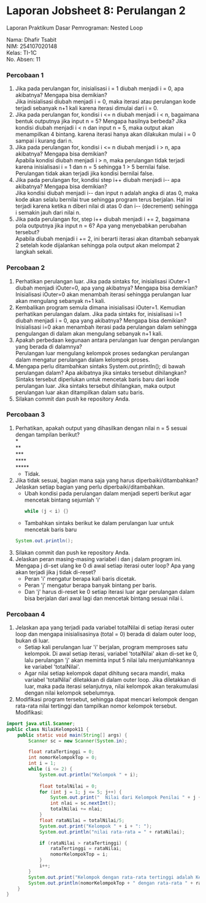 # Laporan Jobsheet 8: Perulangan 2
Laporan Praktikum Dasar Pemrograman: Nested Loop     

Nama: Dhafir Tsabit   
NIM: 254107020148   
Kelas: TI-1C   
No. Absen: 11   
   
###  Percobaan 1
1. Jika pada perulangan for, inisialisasi i = 1 diubah menjadi i = 0, apa akibatnya? Mengapa bisa demikian?     
    Jika inisialisasi diubah menjadi i = 0, maka iterasi atau perulangan kode terjadi sebanyak n+1 kali karena iterasi dimulai dari i = 0. 
2. Jika pada perulangan for, kondisi i <= n diubah menjadi i < n, bagaimana bentuk outputnya jika input n = 5? Mengapa hasilnya berbeda? 
    Jika kondisi diubah menjadi i < n dan input n = 5, maka output akan menampilkan 4 bintang. karena iterasi hanya akan dilakukan mulai i = 0 sampai i kurang dari n. 
3. Jika pada perulangan for, kondisi i <= n diubah menjadi i > n, apa akibatnya? Mengapa bisa demikian?     
    Apabila kondisi diubah menjadi i > n, maka perulangan tidak terjadi karena inisialisasi i = 1 dan n = 5 sehingga 1 > 5 bernilai false. Perulangan tidak akan terjadi jika kondisi bernilai false.
4. Jika pada perulangan for, kondisi step i++ diubah menjadi i-- apa akibatnya? Mengapa bisa demikian?    
    Jika kondisi diubah menjadi i-- dan input n adalah angka di atas 0, maka kode akan selalu bernilai true sehingga program terus berjalan. Hal ini terjadi karena ketika n diberi nilai di atas 0 dan i-- (decrement) sehingga i semakin jauh dari nilai n.
5. Jika pada perulangan for, step i++ diubah menjadi i += 2, bagaimana pola outputnya jika input n = 6? Apa yang menyebabkan perubahan tersebut?    
    Apabila diubah menjadi i += 2, ini berarti iterasi akan ditambah sebanyak 2 setelah kode dijalankan sehingga pola output akan melompat 2 langkah sekali.    
     
### Percobaan 2
1. Perhatikan perulangan luar. Jika pada sintaks for, inisialisasi iOuter=1 diubah menjadi iOuter=0, apa yang akibatnya? Mengapa bisa demikian?     
    Inisialisasi iOuter=0 akan menambah iterasi sehingga perulangan luar akan mengulang sebanyak n+1 kali.
2. Kembalikan program semula dimana inisialisasi iOuter=1. Kemudian perhatikan perulangan dalam. Jika pada sintaks for, inisialisasi i=1 diubah menjadi i = 0, apa yang akibatnya? Mengapa bisa demikian?     
    Inisialisasi i=0 akan menambah iterasi pada perulangan dalam sehingga pengulangan di dalam akan mengulang sebanyak n+1 kali.
3. Apakah perbedaan kegunaan antara perulangan luar dengan perulangan yang berada di dalamnya?    
    Perulangan luar mengulang kelompok proses sedangkan perulangan dalam mengatur perulangan dalam kelompok proses.
4. Mengapa perlu ditambahkan sintaks System.out.println(); di bawah 
perulangan dalam? Apa akibatnya jika sintaks tersebut dihilangkan?    
    Sintaks tersebut diperlukan untuk mencetak baris baru dari kode perulangan luar. Jika sintaks tersebut dihilangkan, maka output perulangan luar akan ditampilkan dalam satu baris.
5. Silakan commit dan push ke repository Anda.
### Percobaan 3
1. Perhatikan, apakah output yang dihasilkan dengan nilai n = 5 sesuai dengan tampilan berikut?      
        *      
        **      
        ***     
        ****      
        *****       
    - Tidak.
2. Jika tidak sesuai, bagian mana saja yang harus diperbaiki/ditambahkan? Jelaskan setiap bagian yang perlu diperbaiki/ditambahkan.     
    - Ubah kondisi pada perulangan dalam menjadi seperti berikut agar mencetak bintang sejumlah 'i'   
        ```java
        while (j < i) {}
        ```
    - Tambahkan sintaks berikut ke dalam perulangan luar untuk mencetak baris baru
    ```java
    System.out.println();
    ```
3. Silakan commit dan push ke repository Anda. 
4. Jelaskan peran masing-masing variabel i dan j dalam program ini. Mengapa j di-set ulang ke 0 di awal setiap iterasi outer loop? Apa yang akan terjadi jika j tidak di-reset?     
    - Peran 'i' mengatur berapa kali baris dicetak.
    - Peran 'j' mengatur berapa banyak bintang per baris.
    - Dan 'j' harus di-reset ke 0 setiap iterasi luar agar perulangan dalam bisa berjalan dari awal lagi dan mencetak bintang sesuai nilai i.

### Percobaan 4
1. Jelaskan apa yang terjadi pada variabel totalNilai di setiap iterasi outer loop dan mengapa inisialisasinya (total = 0) berada di dalam outer loop, bukan di luar.     
    - Setiap kali perulangan luar 'i' berjalan, program memproses satu kelompok. Di awal setiap iterasi, variabel 'totalNilai' akan di-set ke 0, lalu perulangan 'j' akan meminta input 5 nilai lalu menjumlahkannya ke variabel 'totalNilai'.     
    - Agar nilai setiap kelompok dapat dihitung secara mandiri, maka variabel 'totalNilai' diletakkan di dalam outer loop. Jika diletakkan di luar, maka pada iterasi selanjutnya, nilai kelompok akan terakumulasi dengan nilai kelompok sebelumnya.  
2. Modifikasi program tersebut, sehingga dapat mencari kelompok dengan rata-rata nilai tertinggi dan tampilkan nomor kelompok tersebut.   
Modifikasi:    
```java
import java.util.Scanner;
public class NilaiKelompok11 {
    public static void main(String[] args) {
        Scanner sc = new Scanner(System.in);

        float rataTertinggi = 0;
        int nomorKelompokTop = 0;
        int i = 1;
        while (i <= 2) {
            System.out.println("Kelompok " + i);
 
            float totalNilai = 0;
            for (int j = 1; j <= 5; j++) {
                System.out.print("  Nilai dari Kelompok Penilai " + j + ": ");
                int nlai = sc.nextInt();
                totalNilai += nlai;
            }
            float rataNilai = totalNilai/5;
            System.out.print("Kelompok " + i + ": ");
            System.out.println("nilai rata-rata = " + rataNilai);

            if (rataNilai > rataTertinggi) {
                rataTertinggi = rataNilai;
                nomorKelompokTop = i;
            }
            i++;
        }
        System.out.print("Kelompok dengan rata-rata tertinggi adalah Kelompok ");
        System.out.println(nomorKelompokTop + " dengan rata-rata " + rataTertinggi);
    }
}
```   


